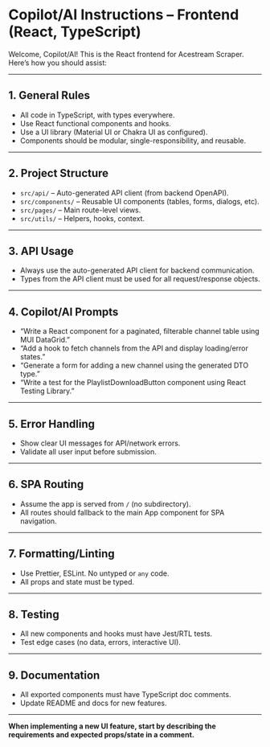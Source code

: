 # Copilot/AI Instructions – Frontend (React, TypeScript)

Welcome, Copilot/AI! This is the React frontend for Acestream Scraper.  
Here’s how you should assist:

---

## 1. General Rules

- All code in TypeScript, with types everywhere.
- Use React functional components and hooks.
- Use a UI library (Material UI or Chakra UI as configured).
- Components should be modular, single-responsibility, and reusable.

---

## 2. Project Structure

- `src/api/` – Auto-generated API client (from backend OpenAPI).
- `src/components/` – Reusable UI components (tables, forms, dialogs, etc).
- `src/pages/` – Main route-level views.
- `src/utils/` – Helpers, hooks, context.

---

## 3. API Usage

- Always use the auto-generated API client for backend communication.
- Types from the API client must be used for all request/response objects.

---

## 4. Copilot/AI Prompts

- “Write a React component for a paginated, filterable channel table using MUI DataGrid.”
- “Add a hook to fetch channels from the API and display loading/error states.”
- “Generate a form for adding a new channel using the generated DTO type.”
- “Write a test for the PlaylistDownloadButton component using React Testing Library.”

---

## 5. Error Handling

- Show clear UI messages for API/network errors.
- Validate all user input before submission.

---

## 6. SPA Routing

- Assume the app is served from `/` (no subdirectory).
- All routes should fallback to the main App component for SPA navigation.

---

## 7. Formatting/Linting

- Use Prettier, ESLint. No untyped or `any` code.
- All props and state must be typed.

---

## 8. Testing

- All new components and hooks must have Jest/RTL tests.
- Test edge cases (no data, errors, interactive UI).

---

## 9. Documentation

- All exported components must have TypeScript doc comments.
- Update README and docs for new features.

---

**When implementing a new UI feature, start by describing the requirements and expected props/state in a comment.**